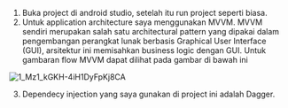 1. Buka project di android studio, setelah itu run project seperti biasa.
2. Untuk application architecture saya menggunakan MVVM. MVVM sendiri merupakan salah satu architectural pattern yang dipakai dalam pengembangan perangkat lunak berbasis Graphical User Interface (GUI), arsitektur ini memisahkan business logic dengan GUI. Untuk gambaran flow MVVM dapat dilihat pada gambar di bawah ini 

![1_Mz1_kGKH-4iH1DyFpKj8CA](https://user-images.githubusercontent.com/104031669/164105127-155880ce-760f-423a-a6ca-67530a60f683.png)

3. Dependecy injection yang saya gunakan di project ini adalah Dagger.